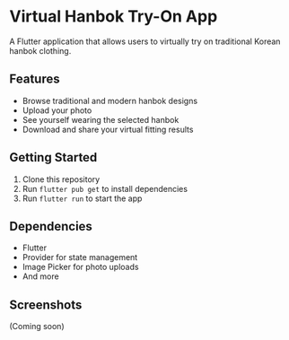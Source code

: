 # Virtual Hanbok Try-On App

A Flutter application that allows users to virtually try on traditional Korean hanbok clothing.

## Features

- Browse traditional and modern hanbok designs
- Upload your photo
- See yourself wearing the selected hanbok
- Download and share your virtual fitting results

## Getting Started

1. Clone this repository
2. Run `flutter pub get` to install dependencies
3. Run `flutter run` to start the app

## Dependencies

- Flutter
- Provider for state management
- Image Picker for photo uploads
- And more

## Screenshots

(Coming soon)